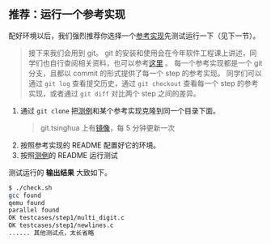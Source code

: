 ## 推荐：运行一个参考实现
配好环境以后，我们强烈推荐你选择一个[参考实现](../ref/intro.md)先测试运行一下（见下一节）。
> 接下来我们会用到 git。
> git 的安装和使用会在今年软件工程课上讲述，同学们也自行查阅相关资料，也可以参考[这里](https://www.liaoxuefeng.com/wiki/896043488029600) 。
> 每一个参考实现都是一个 git 分支，且都以 commit 的形式提供了每一个 step 的参考实现。
> 同学们可以通过 `git log` 查看提交历史，通过 `git checkout` 查看每一个 step 的参考实现，或者通过 `git diff` 对比两个 step 之间的差异。

1. 通过 `git clone` 把[测例](https://github.com/decaf-lang/minidecaf-tests)和某个参考实现克隆到同一个目录下面。
    > git.tsinghua 上有[镜像](https://git.tsinghua.edu.cn/decaf-lang/minidecaf-tests)，每 5 分钟更新一次
2. 按照参考实现的 README 配置好它的环境。
3. 按照[测例](https://github.com/decaf-lang/minidecaf-tests)的 README 运行测试

测试运行的 **输出结果** 大致如下。

```bash
$ ./check.sh
gcc found
qemu found
parallel found
OK testcases/step1/multi_digit.c
OK testcases/step1/newlines.c
...... 其他测试点，太长省略
```


